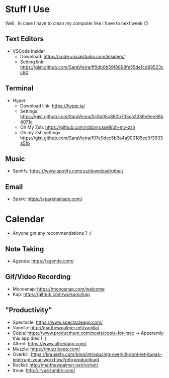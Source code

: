 # Stuff I Use

Well , In case I have to clean my computer like I have to next week 😑

## Text Editors

* VSCode Insider
  * Download: https://code.visualstudio.com/insiders/
  * Setting link: https://gist.github.com/SaraVieira/ff9db0b59f8898fe55de1cd88523cc90

## Terminal

* Hyper
  * Download link: https://hyper.is/
  * Settings: https://gist.github.com/SaraVieira/0c5b05c860b705ca3236e0ee36b4071c
  * Oh My Zsh: https://github.com/robbyrussell/oh-my-zsh
  * Oh my Zsh settings: https://gist.github.com/SaraVieira/f07e9dec5b3a4a900185ec0f3933a51b

## Music

* Spotify: https://www.spotify.com/us/download/other/

## Email

* Spark: https://sparkmailapp.com/

# Calendar

* Anyone got any recommendations ? :(

## Note Taking

* Agenda: https://agenda.com/

## Gif/Video Recording

* Monosnap: https://monosnap.com/welcome
* Kap: https://github.com/wulkano/kap

## "Productivity"

* Spectacle: https://www.spectacleapp.com/
* Vannila: http://matthewpalmer.net/vanilla/
* Copia: https://www.producthunt.com/posts/copia-for-mac -> Apparently this app died ! :(
* Alfred: https://www.alfredapp.com/
* Muzzle: https://muzzleapp.com/
* Overkill: https://krausefx.com/blog/introducing-overkill-dont-let-itunes-interrupt-your-workflow?ref=producthunt
* Rocket: http://matthewpalmer.net/rocket/
* Irvue: http://irvue.tumblr.com/
